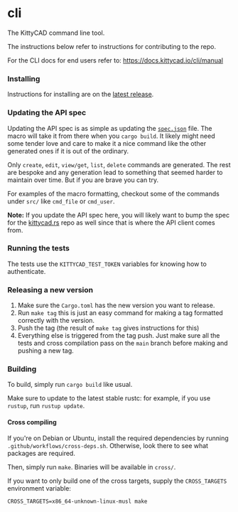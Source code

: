 # cli

The KittyCAD command line tool.

The instructions below refer to instructions for contributing to the repo.

For the CLI docs for end users refer to: https://docs.kittycad.io/cli/manual

### Installing

Instructions for installing are on the [latest release](https://github.com/KittyCAD/cli/releases).

### Updating the API spec

Updating the API spec is as simple as updating the [`spec.json`](spec.json) file. The macro will take it from there when
you `cargo build`. It likely might need some tender love and care to make it a nice command like the other generated ones
if it is out of the ordinary.

Only `create`, `edit`, `view/get`, `list`, `delete` commands are generated. The rest are bespoke and any generation lead to something
that seemed harder to maintain over time. But if you are brave you can try.

For examples of the macro formatting, checkout some of the commands under `src/` like `cmd_file` or `cmd_user`.

**Note:** If you update the API spec here, you will likely want to bump the spec for the [kittycad.rs](https://github.com/KittyCAD/kittycad.rs)
repo as well since that is where the API client comes from.

### Running the tests

The tests use the `KITTYCAD_TEST_TOKEN`  variables for knowing how to authenticate.

### Releasing a new version

1. Make sure the `Cargo.toml` has the new version you want to release.
2. Run `make tag` this is just an easy command for making a tag formatted
   correctly with the version.
3. Push the tag (the result of `make tag` gives instructions for this)
4. Everything else is triggered from the tag push. Just make sure all the tests
   and cross compilation pass on the `main` branch before making and pushing
   a new tag.

### Building

To build, simply run `cargo build` like usual.

Make sure to update to the latest stable rustc: for example, if you use `rustup`, run `rustup update`.

#### Cross compiling

If you're on Debian or Ubuntu, install the required dependencies by running `.github/workflows/cross-deps.sh`. Otherwise, look there to see what packages are required.

Then, simply run `make`. Binaries will be available in `cross/`.

If you want to only build one of the cross targets, supply the `CROSS_TARGETS` environment variable:

    CROSS_TARGETS=x86_64-unknown-linux-musl make

